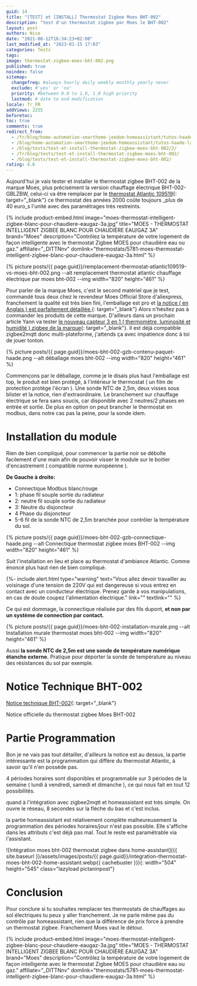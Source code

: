 ```yaml
---
guid: 14
title: "[TEST] et [INSTALL] Thermostat Zigbee Moes BHT-002"
description: "test d'un thermostat zigbee par Moes le BHT-002"
layout: post
authors: Nico
date: "2021-08-12T16:34:23+02:00"
last_modified_at: "2023-01-15 17:03"
categories: Tests
tags:
image: thermostat-zigbee-moes-bht-002.png
published: true
noindex: false
sitemap:
  changefreq: #always hourly daily weekly monthly yearly never
  exclude: #'yes' or 'no'
  priority: #between 0.0 to 1.0, 1.0 high priority
  lastmod: # date to end modification
locale: fr_FR
addViews: 2255
beforetoc:
toc: true
comments: true
redirect_from:
  - /fr/blog/home-automation-smarthome-jeedom-homeassistant/tutos-haade-lab/home-assistant/test-et-install-thermostat-zigbee-moes-bht-002/
  - /blog/home-automation-smarthome-jeedom-homeassistant/tutos-haade-lab/home-assistant/test-et-install-thermostat-zigbee-moes-bht-002/
  - /blog/tests/test-et-install-thermostat-zigbee-moes-bht-002/2/
  - /fr/blog/tests/test-et-install-thermostat-zigbee-moes-bht-002/
  - /blog/tests/test-et-install-thermostat-zigbee-moes-bht-002/
rating: 4.6
---
```


Aujourd'hui je vais tester et installer le thermostat zigbee BHT-002 de la marque Moes, plus précisément la version chauffage électrique BHT-002-GBLZBW, celui-ci va être remplacer par le [thermostat Atlantic 109519](https://www.rexel.fr/frx/Cat%C3%A9gorie/Chauffage-%C3%A9lectrique-climatisation-ventilation/Chauffage-domestique/C%C3%A2ble-chauffant/Plancher-Chauffant-Domocable---Thermostat-digital/ATL109519/p/62427465){: target="_blank"} ce thermostat des années 2000 coûte toujours _plus de 40 euro_s l'unité avec des paramétrages très restreints.

{% include product-embed.html image="moes-thermostat-intelligent-zigbee-blanc-pour-chaudiere-eaugaz-3a.jpg" title="MOES - THERMOSTAT INTELLIGENT ZIGBEE BLANC POUR CHAUDIÈRE EAU/GAZ 3A" brand="Moes" description="Contrôlez la température de votre logement de façon intelligente avec le thermostat Zigbee MOES pour chaudière eau ou gaz." affiliate="_DlTTNnv" domlink="thermostats/5781-moes-thermostat-intelligent-zigbee-blanc-pour-chaudiere-eaugaz-3a.html" %}


{% picture posts/{{ page.guid}}/remplacement-thermostat-atlantic109519-vs-moes-bht-002.png --alt remplacement thermostat atlantic chauffage électrique par moes bht-002 --img width="820" height="461" %}

Pour parler de la marque Moes, c'est le second matériel que je test, commandé tous deux chez le revendeur Moes Official Store d'aliexpress, franchement la qualité est très bien fini, l'emballage est pro et [la notice ( en Anglais ) est parfaitement détaillée.](https://drive.google.com/file/d/13ArYq5bkG5xbnuoVv76iHq4Rb2fCYrG5/view?usp=sharing){: target="_blank"} Alors n'hésitez pas à commander les produits de cette marque. D'ailleurs dans un prochain article Yann va tester [le nouveau capteur 3 en 1 ( thermomètre, luminosité et humidité ) zigbee de la marque](https://fr.aliexpress.com/item/1005002522611717.html?spm=a2g0o.productlist.0.0.47147798UjVhU9&algo_pvid=760ce515-952e-453c-bdc1-465c7c3542f7&algo_exp_id=760ce515-952e-453c-bdc1-465c7c3542f7-41){: target="_blank"}. Il est déjà compatible zigbee2mqtt donc multi-plateforme, j'attends ça avec impatience donc à toi de jouer tonton.

{% picture posts/{{ page.guid}}/moes-bht-002-gzb-contenu-paquet-haade.png --alt déballage moes bht-002 --img width="820" height="461" %}

Commençons par le déballage, comme je le disais plus haut l'emballage est top, le produit est bien protégé, à l'intérieur le thermostat ( un film de protection protège l'écran ). Une sonde NTC de 2,5m, deux visses sous blister et la notice, rien d'extraordinaire. Le branchement sur chauffage électrique se fera sans soucis, car disponible avec 2 neutres/2 phases en entrée et sortie. De plus en option on peut brancher le thermostat en modbus, dans notre cas pas la peine, pour la sonde idem.

# Installation du module

Rien de bien compliqué, pour commencer la partie noir se déboîte facilement d'une main afin de pouvoir visser le module sur le boitier d'encastrement ( compatible norme européenne ).

**De Gauche à droite:**

- Connectique Modbus blanc/rouge
- 1: phase fil souple sortie du radiateur
- 2: neutre fil souple sortie du radiateur
- 3: Neutre du disjoncteur
- 4 Phase du disjoncteur
- 5-6 fil de la sonde NTC de 2,5m branchée pour contrôler la température du sol.

{% picture posts/{{ page.guid}}/moes-bht-002-gzb-connectique-haade.png --alt Connectique thermostat zigbee moes BHT-002 --img width="820" height="461" %}

Suit l'installation en lieu et place au thermostat d'ambiance Atlantic. Comme énoncé plus haut rien de bien compliqué.

{%- include alert.html type="warning" text="Vous allez devoir travailler au voisinage d'une tension de 220V qui est dangereuse si vous entrez en contact avec un conducteur électrique. Prenez garde à vos manipulations, en cas de doute coupez l'alimentation électrique." link="" textlink="" %}

Ce qui est dommage, la connectique réalisée par des fils dupont, **et non par un système de connection par contact.**

{% picture posts/{{ page.guid}}/moes-bht-002-installation-murale.png --alt Installation murale thermostat moes bht-002 --img width="820" height="461" %}

Aussi **la sonde NTC de 2,5m est une sonde de température numérique étanche externe.** Pratique pour déporter la sonde de température au niveau des résistances du sol par exemple.

# Notice Technique BHT-002

[Notice technique BHT-002](https://drive.google.com/file/d/13ArYq5bkG5xbnuoVv76iHq4Rb2fCYrG5/view?usp=sharing){: target="_blank"}

Notice officielle du thermostat zigbee Moes BHT-002

# Partie Programmation

Bon je ne vais pas tout détailler, d'ailleurs la notice est au dessus, la partie intéressante est la programmation qui diffère du thermostat Atlantic, à savoir qu'il n'en possède pas.

4 périodes horaires sont disponibles et programmable sur 3 périodes de la semaine ( lundi à vendredi, samedi et dimanche ), ce qui nous fait en tout 12 possibilités.

quand à l'intégration avec zigbee2mqtt et homeassistant est très simple. On ouvre le réseau, 8 secondes sur la flèche du bas et c'est inclus.

la partie homeassistant est relativement complète malheureusement la programmation des périodes horaires/jour n'est pas possible. Elle s'affiche dans les attributs c'est déjà pas mal. Tout le reste est paramétrable via l'assistant.

![Intégration moes bht-002 thermostat zigbee dans home-assistant]({{ site.baseurl }}/assets/images/posts/{{ page.guid}}/integration-thermostat-moes-bht-002-home-assistant.webp{{ cachebuster }}){: width="504" height="545" class="lazyload pictaninpost"} 

# Conclusion

Pour conclure si tu souhaites remplacer tes thermostats de chauffages au sol électriques tu peux y aller franchement. Je ne parle même pas du contrôle par homeassistant, rien que la différence de prix force à prendre un thermostat zigbee. Franchement Moes vaut le détour.

{% include product-embed.html image="moes-thermostat-intelligent-zigbee-blanc-pour-chaudiere-eaugaz-3a.jpg" title="MOES - THERMOSTAT INTELLIGENT ZIGBEE BLANC POUR CHAUDIÈRE EAU/GAZ 3A" brand="Moes" description="Contrôlez la température de votre logement de façon intelligente avec le thermostat Zigbee MOES pour chaudière eau ou gaz." affiliate="_DlTTNnv" domlink="thermostats/5781-moes-thermostat-intelligent-zigbee-blanc-pour-chaudiere-eaugaz-3a.html" %}
